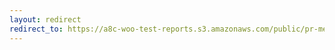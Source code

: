 ```yaml
---
layout: redirect
redirect_to: https://a8c-woo-test-reports.s3.amazonaws.com/public/pr-merge/39022/e2e/index.html
---
```

